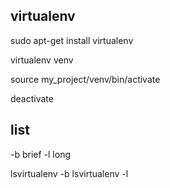 ##  virtualenv

sudo apt-get install virtualenv

virtualenv venv

source my_project/venv/bin/activate

deactivate

## list 
-b      brief
-l      long


lsvirtualenv -b
lsvirtualenv -l